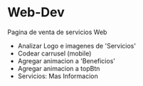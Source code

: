 # Web-Dev
Pagina de venta de servicios Web


- Analizar Logo e imagenes de 'Servicios'
- Codear carrusel (mobile)
- Agregar animacion a 'Beneficios'
- Agregar animacion a topBtn
- Servicios: Mas Informacion
